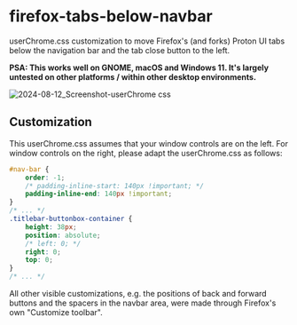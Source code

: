 # firefox-tabs-below-navbar
userChrome.css customization to move Firefox's (and forks) Proton UI tabs below the navigation bar and the tab close button to the left. 

**PSA: This works well on GNOME, macOS and Windows 11. It's largely untested on other platforms / within other desktop environments.**

![2024-08-12_Screenshot-userChrome css](https://github.com/user-attachments/assets/136a6895-d5b3-43d7-aae7-09037eb7a5e7)

## Customization

This userChrome.css assumes that your window controls are on the left. For window controls on the right, please adapt the userChrome.css as follows:

```css
#nav-bar {
    order: -1;
    /* padding-inline-start: 140px !important; */
    padding-inline-end: 140px !important;
}
/* ... */
.titlebar-buttonbox-container {
    height: 38px;
    position: absolute;
    /* left: 0; */
    right: 0;
    top: 0;
}
/* ... */
```

All other visible customizations, e.g. the positions of back and forward buttons and the spacers in the navbar area, were made through Firefox's own "Customize toolbar".
